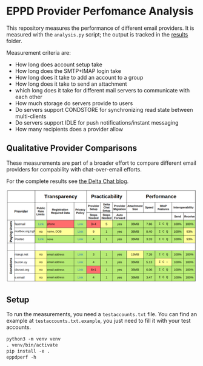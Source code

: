 # EPPD Provider Perfomance Analysis

This repository measures the performance of different email providers. It is
measured with the `analysis.py` script; the output is tracked in the
[results](https://github.com/deltachat/eppdperf/tree/main/results) folder.

Measurement criteria are:
- How long does account setup take
- How long does the SMTP+IMAP login take
- How long does it take to add an account to a group
- How long does it take to send an attachment
- which long does it take for different mail servers to communicate with each other
- How much storage do servers provide to users
- Do servers support CONDSTORE for synchronizing read state between multi-clients
- Do servers support IDLE for push notifications/instant messaging
- How many recipients does a provider allow

## Qualitative Provider Comparisons

These measurements are part of a broader effort to compare different email
providers for compability with chat-over-email efforts.

For the complete results see [the Delta Chat
blog](https://delta.chat/en/2022-01-16-dapsi2blogpost).

![An overview over the provider comparisons.](https://github.com/deltachat/deltachat-pages/raw/master/assets/blog/2022-01-19-eppd-table.png)

## Setup

To run the measurements, you need a `testaccounts.txt` file. You can find an
example at `testaccounts.txt.example`, you just need to fill it with your test
accounts.

```
python3 -m venv venv
. venv/bin/activate
pip install -e .
eppdperf -h
```
